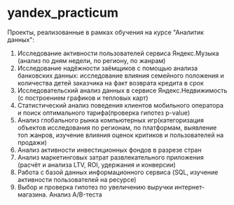# yandex_practicum
Проекты, реализованные в рамках обучения на курсе "Аналитик данных":

1. Исследование активности пользователей сервиса Яндекс.Музыка (анализ по дням недели, по региону, по жанрам)
2. Исследование надёжности заёмщиков с помощью анализа банковских данных: исследование влияния семейного положения и количества детей заказчика на факт возврата кредита в срок
3. Исследовательский анализ данных в сервисе Яндекс.Недвижимость (с построением графиков и тепловых карт)
4. Статистический анализ поведения клиентов мобильного оператора и поиск оптимального тарифа(проверка гипотез p-value)
5. Анализ глобального рынка компьютерных игр(категоризация объектов исследования по регионам, по платформам, выявление топ жанров, изучение влияния оценок критиков и пользователей на продажи)
6. Анализ активности инвестиционных фондов в разрезе стран
7. Анализ маркетинговых затрат развлекательного приложения (расчёт и анализа LTV, ROI, удержания и конверсии)
8. Работа с базой данных информационного сервиса (SQL, изучение активности пользователей на ресурсе)
9. Выбор и проверка гипотез по увеличению выручки интернет-магазина. Анализ A/B-теста
